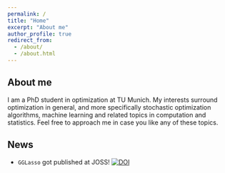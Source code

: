 ```yaml
---
permalink: /
title: "Home"
excerpt: "About me"
author_profile: true
redirect_from: 
  - /about/
  - /about.html
---
```


About me
-------------
I am a PhD student in optimization at TU Munich. My interests surround optimization in general, and more specifically stochastic optimization algorithms, machine learning and related topics in computation and statistics. Feel free to approach me in case you like any of these topics.

News
----------
* `GGLasso` got published at JOSS! [![DOI](https://joss.theoj.org/papers/10.21105/joss.03865/status.svg)](https://doi.org/10.21105/joss.03865)

